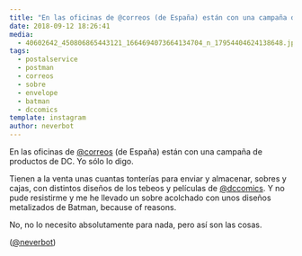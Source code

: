 ```yaml
---
title: "En las oficinas de @correos (de España) están con una campaña de productos de DC. Yo sólo lo digo"
date: 2018-09-12 18:26:41
media: 
  - 40602642_450806865443121_1664694073664134704_n_17954404624138648.jpg
tags: 
  - postalservice
  - postman
  - correos
  - sobre
  - envelope
  - batman
  - dccomics
template: instagram
author: neverbot
---
```


En las oficinas de [@correos](https://instagram.com/correos) (de España) están con una campaña de productos de DC. Yo sólo lo digo.

Tienen a la venta unas cuantas tonterías para enviar y almacenar, sobres y cajas, con distintos diseños de los tebeos y películas de [@dccomics](https://instagram.com/dccomics). Y no pude resistirme y me he llevado un sobre acolchado con unos diseños metalizados de Batman, because of reasons.

No, no lo necesito absolutamente para nada, pero así son las cosas.

([@neverbot](https://instagram.com/neverbot))

